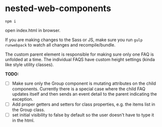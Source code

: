 # nested-web-components

`npm i`

open index.html in browser. 

If you are making changes to the Sass or JS, make sure you run `gulp runwebpack` to watch all changes and recompile/bundle.

The custom parent element is responsible for making sure only one FAQ is unfolded at a time. 
The individual FAQS have custom height settings (kinda like style utility classes).

**TODO:**
- [ ] Make sure only the Group component is mutating attributes on the child components. Currently there is a special case where the child FAQ updates itself and then sends an event detail to the parent indicating the exception.  
- [ ] Add proper getters and setters for class properties, e.g. the items list in the Group class.  
- [ ] set initial visibility to false by default so the user doesn't have to type it in the html.
